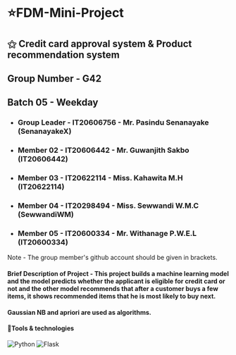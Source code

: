 # ⭐FDM-Mini-Project
## ⚝ Credit card approval system & Product recommendation system
## Group Number - G42
## Batch 05 - Weekday

- ### Group Leader - IT20606756 - Mr. Pasindu Senanayake (SenanayakeX)
- ### Member 02 - IT20606442 - Mr. Guwanjith Sakbo (IT20606442)
- ### Member 03 - IT20622114 - Miss. Kahawita M.H (IT20622114)
- ### Member 04 - IT20298494 - Miss. Sewwandi W.M.C (SewwandiWM)
- ### Member 05 - IT20600334 - Mr. Withanage P.W.E.L (IT20600334)
Note - The group member's github account should be given in brackets.


#### Brief Description of Project - This project builds a machine learning model and the model predicts whether the applicant is eligible for credit card or not and the other model recommends that after a customer buys a few items, it shows recommended items that he is most likely to buy next.
#### Gaussian NB and apriori are used as algorithms.
#### 🔴Tools & technologies
![Python](https://img.shields.io/badge/python-3670A0?style=for-the-badge&logo=python&logoColor=ffdd54)
![Flask](https://img.shields.io/badge/flask-%23000.svg?style=for-the-badge&logo=flask&logoColor=white)
